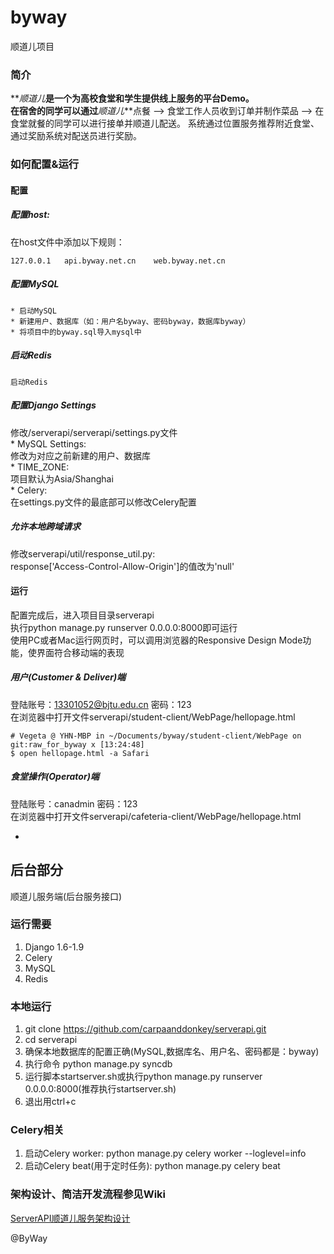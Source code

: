 # byway
顺道儿项目

### 简介
**_顺道儿_**是一个为高校食堂和学生提供线上服务的平台Demo。  
在宿舍的同学可以通过**_顺道儿_**点餐 --> 食堂工作人员收到订单并制作菜品 --> 在食堂就餐的同学可以进行接单并顺道儿配送。
系统通过位置服务推荐附近食堂、通过奖励系统对配送员进行奖励。

### 如何配置&运行
#### 配置

##### 配置host:
在host文件中添加以下规则：  
```
127.0.0.1   api.byway.net.cn    web.byway.net.cn
```

##### 配置MySQL  
    * 启动MySQL  
    * 新建用户、数据库（如：用户名byway、密码byway，数据库byway）  
    * 将项目中的byway.sql导入mysql中  

##### 启动Redis  
    启动Redis  

##### 配置Django Settings  
修改/serverapi/serverapi/settings.py文件  
    * MySQL Settings:  
        修改为对应之前新建的用户、数据库  
    * TIME_ZONE:  
        项目默认为Asia/Shanghai  
    * Celery:  
        在settings.py文件的最底部可以修改Celery配置   

##### 允许本地跨域请求  
修改serverapi/util/response_util.py:  
response['Access-Control-Allow-Origin']的值改为'null'  

#### 运行
配置完成后，进入项目目录serverapi  
执行python manage.py runserver 0.0.0.0:8000即可运行  
使用PC或者Mac运行网页时，可以调用浏览器的Responsive Design Mode功能，使界面符合移动端的表现  

##### 用户(Customer & Deliver)端  
登陆账号：13301052@bjtu.edu.cn 密码：123    
在浏览器中打开文件serverapi/student-client/WebPage/hellopage.html    
```
# Vegeta @ YHN-MBP in ~/Documents/byway/student-client/WebPage on git:raw_for_byway x [13:24:48]
$ open hellopage.html -a Safari
```    

##### 食堂操作(Operator)端  
登陆账号：canadmin 密码：123    
在浏览器中打开文件serverapi/cafeteria-client/WebPage/hellopage.html  

-
## 后台部分
顺道儿服务端(后台服务接口)

### 运行需要  
1. Django 1.6-1.9
2. Celery
3. MySQL
4. Redis

### 本地运行
1. git clone https://github.com/carpaanddonkey/serverapi.git
2. cd serverapi
3. 确保本地数据库的配置正确(MySQL,数据库名、用户名、密码都是：byway)
4. 执行命令 python manage.py syncdb
5. 运行脚本startserver.sh或执行python manage.py runserver 0.0.0.0:8000(推荐执行startserver.sh)
6. 退出用ctrl+c

### Celery相关
1. 启动Celery worker: python manage.py celery worker --loglevel=info
2. 启动Celery beat(用于定时任务): python manage.py celery beat

### 架构设计、简洁开发流程参见Wiki  
[ServerAPI顺道儿服务架构设计](https://github.com/carpaanddonkey/serverapi/wiki/ServerAPI顺道儿服务架构设计)

@ByWay 
